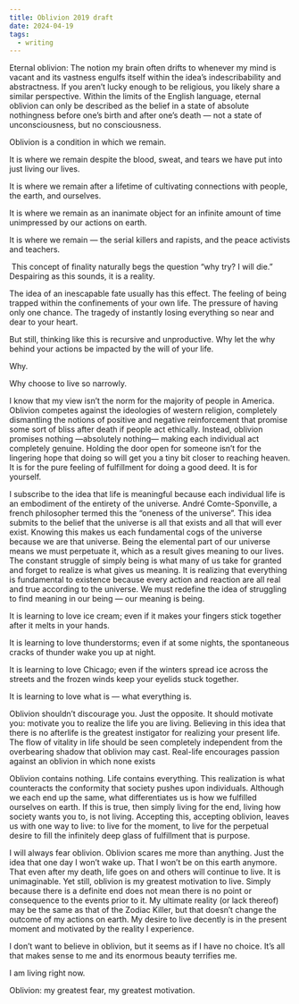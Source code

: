 ```yaml
---
title: Oblivion 2019 draft
date: 2024-04-19
tags:
  - writing
---
```

Eternal oblivion: The notion my brain often drifts to whenever my mind is vacant and its vastness engulfs itself within the idea’s indescribability and abstractness. If you aren’t lucky enough to be religious, you likely share a similar perspective. Within the limits of the English language, eternal oblivion can only be described as the belief in a state of absolute nothingness before one’s birth and after one’s death — not a state of unconsciousness, but no consciousness.

  

Oblivion is a condition in which we remain.

It is where we remain despite the blood, sweat, and tears we have put into just living our lives.

It is where we remain after a lifetime of cultivating connections with people, the earth, and ourselves. 

It is where we remain as an inanimate object for an infinite amount of time unimpressed by our actions on earth.

It is where we remain — the serial killers and rapists, and the peace activists and teachers.

  

 This concept of finality naturally begs the question “why try? I will die.” Despairing as this sounds, it is a reality.

The idea of an inescapable fate usually has this effect. The feeling of being trapped within the confinements of your own life. The pressure of having only one chance. The tragedy of instantly losing everything so near and dear to your heart.

But still, thinking like this is recursive and unproductive. Why let the why behind your actions be impacted by the will of your life.

  

Why.

  

Why choose to live so narrowly.

  

I know that my view isn’t the norm for the majority of people in America. Oblivion competes against the ideologies of western religion, completely dismantling the notions of positive and negative reinforcement that promise some sort of bliss after death if people act ethically. Instead, oblivion promises nothing —absolutely nothing— making each individual act completely genuine. Holding the door open for someone isn’t for the lingering hope that doing so will get you a tiny bit closer to reaching heaven. It is for the pure feeling of fulfillment for doing a good deed. It is for yourself.

I subscribe to the idea that life is meaningful because each individual life is an embodiment of the entirety of the universe. André Comte-Sponville, a french philosopher termed this the “oneness of the universe”. This idea submits to the belief that the universe is all that exists and all that will ever exist. Knowing this makes us each fundamental cogs of the universe because we are that universe. Being the elemental part of our universe means we must perpetuate it, which as a result gives meaning to our lives. The constant struggle of simply being is what many of us take for granted and forget to realize is what gives us meaning. It is realizing that everything is fundamental to existence because every action and reaction are all real and true according to the universe. We must redefine the idea of struggling to find meaning in our being — our meaning is being.

It is learning to love ice cream; even if it makes your fingers stick together after it melts in your hands.

It is learning to love thunderstorms; even if at some nights, the spontaneous cracks of thunder wake you up at night.

It is learning to love Chicago; even if the winters spread ice across the streets and the frozen winds keep your eyelids stuck together.

It is learning to love what is — what everything is.

Oblivion shouldn’t discourage you. Just the opposite. It should motivate you: motivate you to realize the life you are living. Believing in this idea that there is no afterlife is the greatest instigator for realizing your present life. The flow of vitality in life should be seen completely independent from the overbearing shadow that oblivion may cast. Real-life encourages passion against an oblivion in which none exists

Oblivion contains nothing. Life contains everything. This realization is what counteracts the conformity that society pushes upon individuals. Although we each end up the same, what differentiates us is how we fulfilled ourselves on earth. If this is true, then simply living for the end, living how society wants you to, is not living. Accepting this, accepting oblivion, leaves us with one way to live: to live for the moment, to live for the perpetual desire to fill the infinitely deep glass of fulfillment that is purpose.

I will always fear oblivion. Oblivion scares me more than anything. Just the idea that one day I won’t wake up. That I won’t be on this earth anymore. That even after my death, life goes on and others will continue to live. It is unimaginable. Yet still, oblivion is my greatest motivation to live. Simply because there is a definite end does not mean there is no point or consequence to the events prior to it. My ultimate reality (or lack thereof) may be the same as that of the Zodiac Killer, but that doesn’t change the outcome of my actions on earth. My desire to live decently is in the present moment and motivated by the reality I experience. 

I don’t want to believe in oblivion, but it seems as if I have no choice. It’s all that makes sense to me and its enormous beauty terrifies me.

  

I am living right now.

  

Oblivion: my greatest fear, my greatest motivation.

  
  
